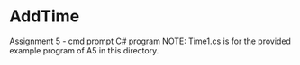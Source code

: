 # AddTime
Assignment 5 - cmd prompt C# program
NOTE: Time1.cs is for the provided example program of A5 in this directory.
